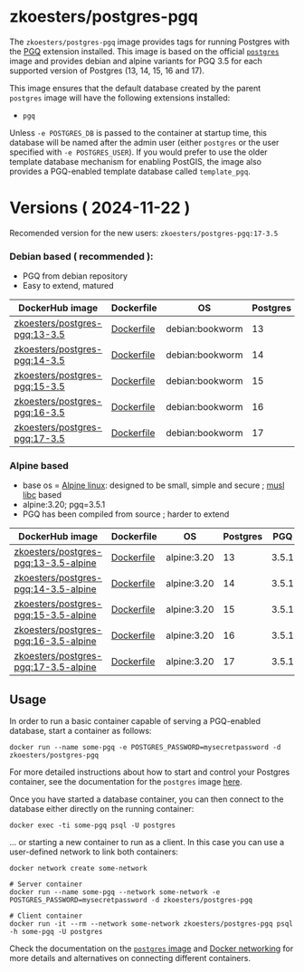 # zkoesters/postgres-pgq

The `zkoesters/postgres-pgq` image provides tags for running Postgres with the [PGQ](https://github.com/pgq/pgq) extension installed. This image is based on the official [`postgres`](https://registry.hub.docker.com/_/postgres/) image and provides debian and alpine variants for PGQ 3.5 for each supported version of Postgres (13, 14, 15, 16 and 17).

This image ensures that the default database created by the parent `postgres` image will have the following extensions installed:

* `pgq`

Unless `-e POSTGRES_DB` is passed to the container at startup time, this database will be named after the admin user (either `postgres` or the user specified with `-e POSTGRES_USER`). If you would prefer to use the older template database mechanism for enabling PostGIS, the image also provides a PGQ-enabled template database called `template_pgq`.

# Versions ( 2024-11-22 )

Recomended version for the new users: `zkoesters/postgres-pgq:17-3.5`

### Debian based ( recommended ):

* PGQ from debian repository
* Easy to extend, matured

| DockerHub image | Dockerfile | OS | Postgres | PGQ |
| --------------- | ---------- | -- | -------- | --- |
| [zkoesters/postgres-pgq:13-3.5](https://registry.hub.docker.com/r/zkoesters/postgres-pgq/tags?page=1&name=13-3.5) | [Dockerfile](https://github.com/zkoesters/docker-postgres-pgq/blob/master/13-3.5/Dockerfile) | debian:bookworm | 13 | 3.5 |
| [zkoesters/postgres-pgq:14-3.5](https://registry.hub.docker.com/r/zkoesters/postgres-pgq/tags?page=1&name=14-3.5) | [Dockerfile](https://github.com/zkoesters/docker-postgres-pgq/blob/master/14-3.5/Dockerfile) | debian:bookworm | 14 | 3.5 |
| [zkoesters/postgres-pgq:15-3.5](https://registry.hub.docker.com/r/zkoesters/postgres-pgq/tags?page=1&name=15-3.5) | [Dockerfile](https://github.com/zkoesters/docker-postgres-pgq/blob/master/15-3.5/Dockerfile) | debian:bookworm | 15 | 3.5 |
| [zkoesters/postgres-pgq:16-3.5](https://registry.hub.docker.com/r/zkoesters/postgres-pgq/tags?page=1&name=16-3.5) | [Dockerfile](https://github.com/zkoesters/docker-postgres-pgq/blob/master/16-3.5/Dockerfile) | debian:bookworm | 16 | 3.5 |
| [zkoesters/postgres-pgq:17-3.5](https://registry.hub.docker.com/r/zkoesters/postgres-pgq/tags?page=1&name=17-3.5) | [Dockerfile](https://github.com/zkoesters/docker-postgres-pgq/blob/master/17-3.5/Dockerfile) | debian:bookworm | 17 | 3.5 |

### Alpine based

* base os = [Alpine linux](https://alpinelinux.org/): designed to be small, simple and secure ; [musl libc](https://musl.libc.org/) based
* alpine:3.20; pgq=3.5.1
* PGQ has been compiled from source ; harder to extend

| DockerHub image | Dockerfile | OS          | Postgres | PGQ   |
| --------------- | ---------- |-------------| -------- |-------|
| [zkoesters/postgres-pgq:13-3.5-alpine](https://registry.hub.docker.com/r/zkoesters/postgres-pgq/tags?page=1&name=13-3.5-alpine) | [Dockerfile](https://github.com/zkoesters/docker-postgres-pgq/blob/master/13-3.5/alpine/Dockerfile) | alpine:3.20 | 13 | 3.5.1 |
| [zkoesters/postgres-pgq:14-3.5-alpine](https://registry.hub.docker.com/r/zkoesters/postgres-pgq/tags?page=1&name=14-3.5-alpine) | [Dockerfile](https://github.com/zkoesters/docker-postgres-pgq/blob/master/14-3.5/alpine/Dockerfile) | alpine:3.20 | 14 | 3.5.1 |
| [zkoesters/postgres-pgq:15-3.5-alpine](https://registry.hub.docker.com/r/zkoesters/postgres-pgq/tags?page=1&name=15-3.5-alpine) | [Dockerfile](https://github.com/zkoesters/docker-postgres-pgq/blob/master/15-3.5/alpine/Dockerfile) | alpine:3.20 | 15 | 3.5.1 |
| [zkoesters/postgres-pgq:16-3.5-alpine](https://registry.hub.docker.com/r/zkoesters/postgres-pgq/tags?page=1&name=16-3.5-alpine) | [Dockerfile](https://github.com/zkoesters/docker-postgres-pgq/blob/master/16-3.5/alpine/Dockerfile) | alpine:3.20 | 16 | 3.5.1 |
| [zkoesters/postgres-pgq:17-3.5-alpine](https://registry.hub.docker.com/r/zkoesters/postgres-pgq/tags?page=1&name=17-3.5-alpine) | [Dockerfile](https://github.com/zkoesters/docker-postgres-pgq/blob/master/17-3.5/alpine/Dockerfile) | alpine:3.20 | 17 | 3.5.1 |

## Usage

In order to run a basic container capable of serving a PGQ-enabled database, start a container as follows:

    docker run --name some-pgq -e POSTGRES_PASSWORD=mysecretpassword -d zkoesters/postgres-pgq

For more detailed instructions about how to start and control your Postgres container, see the documentation for the `postgres` image [here](https://registry.hub.docker.com/_/postgres/).

Once you have started a database container, you can then connect to the database either directly on the running container:

    docker exec -ti some-pgq psql -U postgres

... or starting a new container to run as a client. In this case you can use a user-defined network to link both containers:

    docker network create some-network

    # Server container
    docker run --name some-pgq --network some-network -e POSTGRES_PASSWORD=mysecretpassword -d zkoesters/postgres-pgq

    # Client container
    docker run -it --rm --network some-network zkoesters/postgres-pgq psql -h some-pgq -U postgres

Check the documentation on the [`postgres` image](https://registry.hub.docker.com/_/postgres/) and [Docker networking](https://docs.docker.com/network/) for more details and alternatives on connecting different containers.
